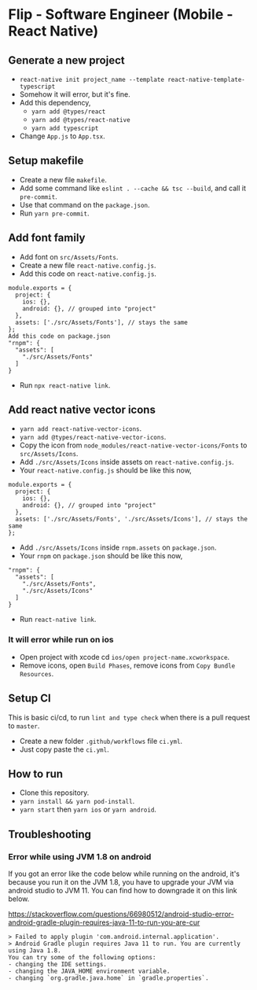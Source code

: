 # Flip - Software Engineer (Mobile - React Native)

## Generate a new project
- `react-native init project_name --template react-native-template-typescript`
- Somehow it will error, but it's fine.
- Add this dependency,
  - `yarn add @types/react`
  - `yarn add @types/react-native`
  - `yarn add typescript`
- Change `App.js` to `App.tsx`.

## Setup makefile
- Create a new file `makefile`.
- Add some command like `eslint . --cache && tsc --build`, and call it `pre-commit`.
- Use that command on the `package.json`.
- Run `yarn pre-commit`.

## Add font family
- Add font on `src/Assets/Fonts`.
- Create a new file `react-native.config.js`.
- Add this code on `react-native.config.js`.
````
module.exports = {
  project: {
    ios: {},
    android: {}, // grouped into "project"
  },
  assets: ['./src/Assets/Fonts'], // stays the same
};
Add this code on package.json
"rnpm": {
  "assets": [
    "./src/Assets/Fonts"
  ]
}
````
- Run `npx react-native link`.

## Add react native vector icons
- `yarn add react-native-vector-icons`.
- `yarn add @types/react-native-vector-icons`.
- Copy the icon from `node_modules/react-native-vector-icons/Fonts` to `src/Assets/Icons`.
- Add `./src/Assets/Icons` inside assets on `react-native.config.js`.
- Your `react-native.config.js` should be like this now,
````
module.exports = {
  project: {
    ios: {},
    android: {}, // grouped into "project"
  },
  assets: ['./src/Assets/Fonts', './src/Assets/Icons'], // stays the same
};
````
- Add `./src/Assets/Icons` inside `rnpm.assets` on `package.json`.
- Your `rnpm` on `package.json` should be like this now,
````
"rnpm": {
  "assets": [
    "./src/Assets/Fonts",
    "./src/Assets/Icons"
  ]
}
````
- Run `react-native link`.

### It will error while run on ios
- Open project with xcode cd `ios/open project-name.xcworkspace`.
- Remove icons, open `Build Phases`, remove icons from `Copy Bundle Resources`.

## Setup CI
This is basic ci/cd, to run `lint and type check` when there is a pull request to `master`.
- Create a new folder `.github/workflows`  file `ci.yml`.
- Just copy paste the `ci.yml`.

## How to run
- Clone this repository.
- `yarn install && yarn pod-install`.
- `yarn start` then `yarn ios` or `yarn android`.

## Troubleshooting
### Error while using JVM 1.8 on android
If you got an error like the code below while running on the android, it's because you run it on the JVM 1.8, you have to upgrade your JVM via android studio to JVM 11.
You can find how to downgrade it on this link below.

https://stackoverflow.com/questions/66980512/android-studio-error-android-gradle-plugin-requires-java-11-to-run-you-are-cur

```
> Failed to apply plugin 'com.android.internal.application'.
> Android Gradle plugin requires Java 11 to run. You are currently using Java 1.8.
You can try some of the following options:
- changing the IDE settings.
- changing the JAVA_HOME environment variable.
- changing `org.gradle.java.home` in `gradle.properties`.
```
